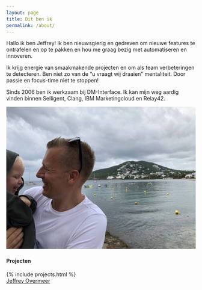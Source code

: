 ```yaml
---
layout: page
title: Dit ben ik
permalink: /about/
---
```



Hallo ik ben Jeffrey! Ik ben nieuwsgierig en gedreven om nieuwe features te ontrafelen en op te pakken en hou me graag bezig met automatiseren en innoveren.

Ik krijg energie van smaakmakende projecten en om als team verbeteringen te detecteren. Ben niet zo van de “u vraagt wij draaien” mentaliteit. Door passie en focus-time niet te stoppen!

Sinds 2006 ben ik werkzaam bij DM-Interface. Ik kan mijn weg aardig vinden binnen Selligent, Clang, IBM Marketingcloud en Relay42.

<img src="/images/ik.jpg" class="responsive-image"/>

<h4>Projecten</h4>
{% include projects.html %}

<div class="LI-profile-badge"  data-version="v1" data-size="large" data-locale="en_US" data-type="vertical" data-theme="light" data-vanity="jeffreyovermeer"><a class="LI-simple-link" href='https://nl.linkedin.com/in/jeffreyovermeer?trk=profile-badge'>Jeffrey Overmeer</a></div>